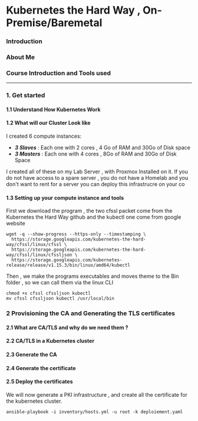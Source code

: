 # Kubernetes the Hard Way , On-Premise/Baremetal
### Introduction
### About Me

### Course Introduction and Tools used
___
### 1. Get started

#### 1.1 Understand How Kubernetes Work

#### 1.2 What will our Cluster Look like

I created 6 compute instances:
* ***3 Slaves*** : Each one with 2 cores , 4 Go of RAM and 30Go of Disk space
* ***3 Masters*** : Each one with 4 cores , 8Go of RAM and 30Go of Disk Space

I created all of these on my Lab Server , with Proxmox Installed on it.
If you do not have access to a spare server , you do not have a Homelab and you don't want to rent for a server you can deploy this infrastrucre on your co


#### 1.3 Setting up your compute instance and tools


First we download the program , the two cfssl packet come from the Kubernetes the Hard Way github
and the kubectl one come from google website
```
wget -q --show-progress --https-only --timestamping \
  https://storage.googleapis.com/kubernetes-the-hard-way/cfssl/linux/cfssl \
  https://storage.googleapis.com/kubernetes-the-hard-way/cfssl/linux/cfssljson \
  https://storage.googleapis.com/kubernetes-release/release/v1.15.3/bin/linux/amd64/kubectl
```
Then , we make the programs executables and moves theme to the Bin folder ,
so we can call them via the linux CLI
```
chmod +x cfssl cfssljson kubectl
mv cfssl cfssljson kubectl /usr/local/bin
```


### 2 Provisioning the CA and Generating the TLS certificates

#### 2.1 What are CA/TLS and why do we need them ?

#### 2.2 CA/TLS in a Kubernetes cluster

#### 2.3 Generate the CA

#### 2.4 Generate the certificate

#### 2.5 Deploy the certificates

We will now generate a PKI infrastructure , and create all the certificate for
the kubernetes cluster.


```ansible-playbook -i inventory/hosts.yml -u root -k deploiement.yaml```
